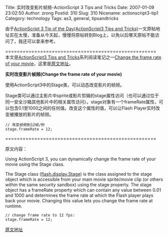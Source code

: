 Title: 实时改变影片帧频-ActionScript 3 Tips and Tricks
Date: 2007-01-09 23:02:50
Author: zrong
Postid: 310
Slug: 310
Nicename: actionscript3-tip1
Category: technology
Tags: as3, general, tipsandtricks

由于[ActionScript 3 Tip of the Day(ActionScript3 Tips and
Tricks)](/?p=307)一文原帖地址实在太慢，准备从今天起，慢慢将原帖转到Blog上，以免以后哪天原帖不能访问了，我还可以拿来参考。

====================================================  
本文是[ActionScript3 Tips and
Tricks](http://www.kirupa.com/forum/showthread.php?t=223798)系列阅读笔记之一[Change
the frame rate of your
movie](http://www.kirupa.com/forum/showthread.php?p=1876826#post1876826)，这里是[原文地址](http://www.kirupa.com/forum/showthread.php?p=1876826#post1876826)。

**实时改变影片帧频(Change the frame rate of your movie)**

使用ActionScript3中的Stage类，可以动态改变影片的帧频。

Stage类可以通过主影片中sprite或影片剪辑的stage属性访问（也可以通过位于同一安全沙箱其他影片中的相关属性访问）。stage对象有一个frameRate属性，可以包含0.1至1000之间的任何值。改变这个属性的值，可以让Flash
Player实时改变被播放的影片的帧频。<!--more-->

``` {lang="ActionScript"}
// 改变帧频到12帧/秒
stage.frameRate = 12;
```

====================================================

原文内容：

Using ActionScript 3, you can dynamically change the frame rate of your
movie using the Stage class.

The Stage class
([flash.display.Stage](http://livedocs.macromedia.com/flex/2/langref/flash/display/Stage.html))
is the class assigned to the stage object which is accessible from your
main movie sprite/movie clip (or others within the same security
sandbox) using the stage property. The stage object has a frameRate
property which can contain any value between 0.01 and 1000 and
determines the frame rate at which the Flash player plays back your
movie. Changing this value lets you change the frame rate at runtime.

``` {lang="ActionScript"}
// change frame rate to 12 fps:
stage.frameRate = 12;
```

[原文地址](http://www.kirupa.com/forum/showthread.php?p=1876826#post1876826)

